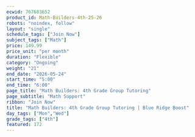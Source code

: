```yaml
---
ecwid: 767683652
product_id: Math-Builders-4th-25-26
robots: "noindex, follow"
layout: "single"
schedule_tags: ["Join Now"]
subject_tags: ["Math"]
price: 149.99
price_unit: "per month"
duration: "Flexible"
category: "Ongoing"
weight: "21"
end_date: "2026-05-24"
start_time: "5:00"
end_time: "6:00"
page_title: "Math Builders: 4th Grade Group Tutoring"
page_subtitle: "Math Support"
ribbon: "Join Now"
title: "Math Builders: 4th Grade Group Tutoring | Blue Ridge Boost"
day_tags: ["Mon","Wed"]
grade_tags: ["4th"]
featured: 172
---
```

